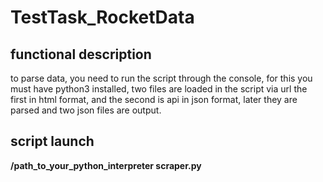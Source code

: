 # TestTask_RocketData

## functional description

to parse data, you need to run the script through the console, 
for this you must have python3 installed, two files are loaded in the script via url the first in html format, 
and the second is api in json format, later they are parsed and two json files are output.

## script launch

**/path_to_your_python_interpreter   scraper.py**
